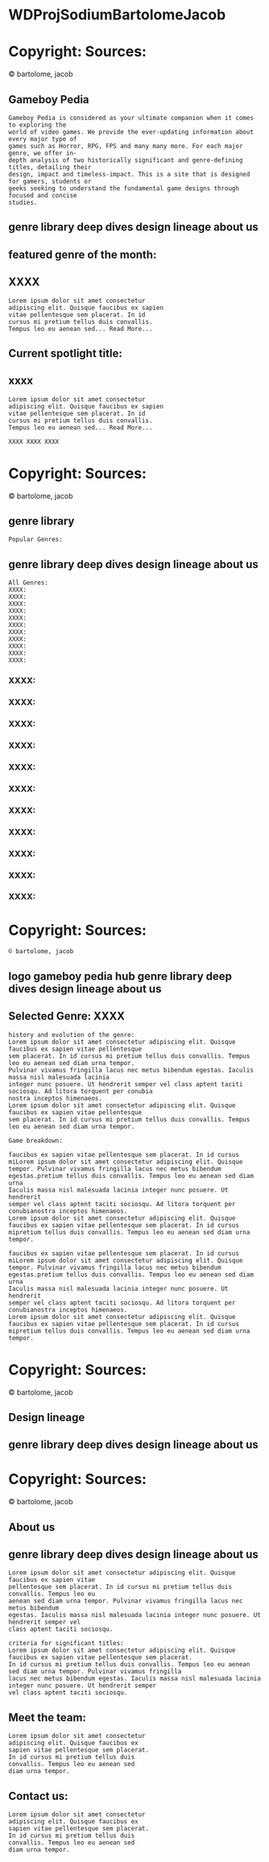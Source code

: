 # WDProjSodiumBartolomeJacob

# Copyright: Sources:

© bartolome, jacob

## Gameboy Pedia

```
Gameboy Pedia is considered as your ultimate companion when it comes to exploring the
world of video games. We provide the ever-updating information about every major type of
games such as Horror, RPG, FPS and many many more. For each major genre, we offer in-
depth analysis of two historically significant and genre-defining titles, detailing their
design, impact and timeless-impact. This is a site that is designed for gamers, students or
geeks seeking to understand the fundamental game designs through focused and concise
studies.
```
## genre library deep dives design lineage about us

## featured genre of the month:

## XXXX

```
Lorem ipsum dolor sit amet consectetur
adipiscing elit. Quisque faucibus ex sapien
vitae pellentesque sem placerat. In id
cursus mi pretium tellus duis convallis.
Tempus leo eu aenean sed... Read More...
```
## Current spotlight title:

## xxxx

```
Lorem ipsum dolor sit amet consectetur
adipiscing elit. Quisque faucibus ex sapien
vitae pellentesque sem placerat. In id
cursus mi pretium tellus duis convallis.
Tempus leo eu aenean sed... Read More...
```

```
XXXX XXXX XXXX
```
# Copyright: Sources:

© bartolome, jacob

## genre library

```
Popular Genres:
```
## genre library deep dives design lineage about us

```
All Genres:
XXXX:
XXXX:
XXXX:
XXXX:
XXXX:
XXXX:
XXXX:
XXXX:
XXXX:
XXXX:
XXXX:
```
### XXXX:

### XXXX:

### XXXX:

### XXXX:

### XXXX:

### XXXX:

### XXXX:

### XXXX:

### XXXX:

### XXXX:

### XXXX:


# Copyright: Sources:

```
© bartolome, jacob
```
## logo gameboy pedia hub genre library deep dives design lineage about us

## Selected Genre: XXXX

```
history and evolution of the genre:
Lorem ipsum dolor sit amet consectetur adipiscing elit. Quisque faucibus ex sapien vitae pellentesque
sem placerat. In id cursus mi pretium tellus duis convallis. Tempus leo eu aenean sed diam urna tempor.
Pulvinar vivamus fringilla lacus nec metus bibendum egestas. Iaculis massa nisl malesuada lacinia
integer nunc posuere. Ut hendrerit semper vel class aptent taciti sociosqu. Ad litora torquent per conubia
nostra inceptos himenaeos.
Lorem ipsum dolor sit amet consectetur adipiscing elit. Quisque faucibus ex sapien vitae pellentesque
sem placerat. In id cursus mi pretium tellus duis convallis. Tempus leo eu aenean sed diam urna tempor.
```
```
Game breakdown:
```
```
faucibus ex sapien vitae pellentesque sem placerat. In id cursus miLorem ipsum dolor sit amet consectetur adipiscing elit. Quisque
tempor. Pulvinar vivamus fringilla lacus nec metus bibendum egestas.pretium tellus duis convallis. Tempus leo eu aenean sed diam urna
Iaculis massa nisl malesuada lacinia integer nunc posuere. Ut hendrerit
semper vel class aptent taciti sociosqu. Ad litora torquent per conubianostra inceptos himenaeos.
Lorem ipsum dolor sit amet consectetur adipiscing elit. Quisque
faucibus ex sapien vitae pellentesque sem placerat. In id cursus mipretium tellus duis convallis. Tempus leo eu aenean sed diam urna
tempor.
```
```
faucibus ex sapien vitae pellentesque sem placerat. In id cursus miLorem ipsum dolor sit amet consectetur adipiscing elit. Quisque
tempor. Pulvinar vivamus fringilla lacus nec metus bibendum egestas.pretium tellus duis convallis. Tempus leo eu aenean sed diam urna
Iaculis massa nisl malesuada lacinia integer nunc posuere. Ut hendrerit
semper vel class aptent taciti sociosqu. Ad litora torquent per conubianostra inceptos himenaeos.
Lorem ipsum dolor sit amet consectetur adipiscing elit. Quisque
faucibus ex sapien vitae pellentesque sem placerat. In id cursus mipretium tellus duis convallis. Tempus leo eu aenean sed diam urna
tempor.
```

# Copyright: Sources:

© bartolome, jacob

## Design lineage

## genre library deep dives design lineage about us


# Copyright: Sources:

© bartolome, jacob

## About us

## genre library deep dives design lineage about us

```
Lorem ipsum dolor sit amet consectetur adipiscing elit. Quisque faucibus ex sapien vitae
pellentesque sem placerat. In id cursus mi pretium tellus duis convallis. Tempus leo eu
aenean sed diam urna tempor. Pulvinar vivamus fringilla lacus nec metus bibendum
egestas. Iaculis massa nisl malesuada lacinia integer nunc posuere. Ut hendrerit semper vel
class aptent taciti sociosqu.
```
```
criteria for significant titles:
Lorem ipsum dolor sit amet consectetur adipiscing elit. Quisque faucibus ex sapien vitae pellentesque sem placerat.
In id cursus mi pretium tellus duis convallis. Tempus leo eu aenean sed diam urna tempor. Pulvinar vivamus fringilla
lacus nec metus bibendum egestas. Iaculis massa nisl malesuada lacinia integer nunc posuere. Ut hendrerit semper
vel class aptent taciti sociosqu.
```
## Meet the team:

```
Lorem ipsum dolor sit amet consectetur
adipiscing elit. Quisque faucibus ex
sapien vitae pellentesque sem placerat.
In id cursus mi pretium tellus duis
convallis. Tempus leo eu aenean sed
diam urna tempor.
```
## Contact us:

```
Lorem ipsum dolor sit amet consectetur
adipiscing elit. Quisque faucibus ex
sapien vitae pellentesque sem placerat.
In id cursus mi pretium tellus duis
convallis. Tempus leo eu aenean sed
diam urna tempor.
```

